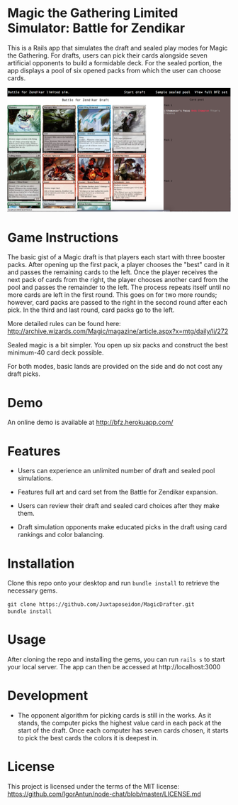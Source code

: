 # Magic the Gathering Limited Simulator: Battle for Zendikar

This is a Rails app that simulates the draft and sealed play modes for Magic the Gathering. For drafts, users can pick their cards alongside seven artificial opponents to build a formidable deck. For the sealed portion, the app displays a pool of six opened packs from which the user can choose cards.

![Draftscreen](/app/assets/images/mtgdrafter.png)

# Game Instructions

The basic gist of a Magic draft is that players each start with three booster packs. After opening up the first pack, a player chooses the "best" card in it and passes the remaining cards to the left. Once the player receives the next pack of cards from the right, the player chooses another card from the pool and passes the remainder to the left. The process repeats itself until no more cards are left in the first round. This goes on for two more rounds; however, card packs are passed to the right in the second round after each pick. In the third and last round, card packs go to the left.

More detailed rules can be found here: http://archive.wizards.com/Magic/magazine/article.aspx?x=mtg/daily/li/272

Sealed magic is a bit simpler. You open up six packs and construct the best minimum-40 card deck possible.

For both modes, basic lands are provided on the side and do not cost any draft picks.

# Demo

An online demo is available at http://bfz.herokuapp.com/ 

# Features

* Users can experience an unlimited number of draft and sealed pool simulations.

* Features full art and card set from the Battle for Zendikar expansion.

* Users can review their draft and sealed card choices after they make them.

* Draft simulation opponents make educated picks in the draft using card rankings and color balancing.

# Installation

Clone this repo onto your desktop and run `bundle install` to retrieve the necessary gems.

  ```
  git clone https://github.com/Juxtaposeidon/MagicDrafter.git
  bundle install
  ```

# Usage

After cloning the repo and installing the gems, you can run `rails s` to start your local server. The app can then be accessed at http://localhost:3000

# Development

* The opponent algorithm for picking cards is still in the works. As it stands, the computer picks the highest value card in each pack at the start of the draft. Once each computer has seven cards chosen, it starts to pick the best cards the colors it is deepest in.

# License

This project is licensed under the terms of the MIT license: https://github.com/IgorAntun/node-chat/blob/master/LICENSE.md

